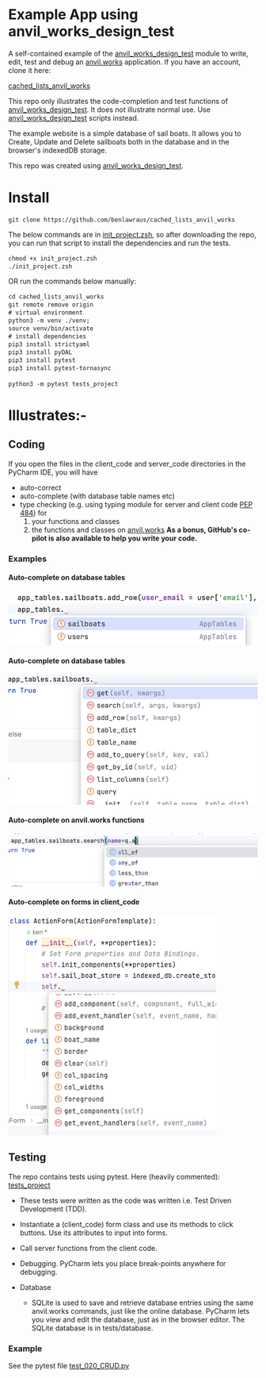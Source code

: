 
Example App using anvil_works_design_test
==========================================
A self-contained example of the [anvil_works_design_test](https://github.com/benlawraus/anvil_works_design_test) module to write, edit, test and debug an
[anvil.works](https://anvil.works) application. If you have an 
account, clone it here:

[cached_lists_anvil_works](https://anvil.works/build#clone:HCI3ZLAYFMXTTBEV=UY765JHOSBBLTQZADVICCZDJ|C6ZZPAPN4YYF5NVJ=)

This repo only illustrates the code-completion and test functions of [anvil_works_design_test](https://github.com/benlawraus/anvil_works_design_test). It does not illustrate normal use. Use [anvil_works_design_test](https://github.com/benlawraus/anvil_works_design_test) scripts instead.

The example website is a simple database of sail boats.  It allows you to Create, Update and Delete sailboats both in
the database and in the browser's indexedDB storage.

This repo was created using [anvil_works_design_test](https://github.com/benlawraus/anvil_works_design_test). 

Install
=======


    git clone https://github.com/benlawraus/cached_lists_anvil_works

The below commands are in [init_project.zsh](init_project.zsh), so after downloading
the repo, you can run that script to install the dependencies and run the tests.

    chmod +x init_project.zsh
    ./init_project.zsh

OR run the commands below manually:

    cd cached_lists_anvil_works
    git remote remove origin
    # virtual environment
    python3 -m venv ./venv;
    source venv/bin/activate
    # install dependencies
    pip3 install strictyaml
    pip3 install pyDAL
    pip3 install pytest
    pip3 install pytest-tornasync

    python3 -m pytest tests_project



Illustrates:-
=============

Coding
-------
If you open the files in the client_code and server_code directories in the PyCharm IDE,
    you will have
  * auto-correct
  * auto-complete (with database table names etc)
  * type checking (e.g. using typing module for server and client code [PEP 484](https://peps.python.org/pep-0484/#suggested-syntax-for-python-2-7-and-straddling-code))
    for
    1. your functions and classes
    2. the functions and classes on [anvil.works](https://anvil.works)
      **As a bonus, GitHub's co-pilot is also available to help you write your code.**

### Examples

#### Auto-complete on database tables
![alt apptables](tests_project/doc_images/tablelist.png "Options for available tables")
#### Auto-complete on database tables
![alt apptables](tests_project/doc_images/databasecommands.png "Database commands")
#### Auto-complete on anvil.works functions
![alt apptables](tests_project/doc_images/queryoptions.png "Query options")
#### Auto-complete on forms in client_code
![alt apptables](tests_project/doc_images/helponforms.png "Form options")


Testing
-------
The repo contains tests using pytest. Here (heavily commented):
[tests_project](tests_project)

- These tests were written as the code was written i.e. Test Driven Development (TDD).

- Instantiate a (client_code) form class and use its methods to click buttons. Use its attributes to input
into forms.  
- Call server functions from the client code.

- Debugging. PyCharm lets you place break-points anywhere for debugging.

- Database
    + SQLite is used to save and retrieve database entries using the same anvil.works commands,
    just like the online database. PyCharm lets you view and edit the database, just as in the browser editor. The SQLite database is in tests/database.



### Example
See the pytest file [test_020_CRUD.py](tests_project/test_020_CRUD.py)

